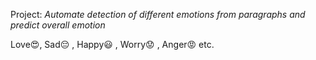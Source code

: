 Project: 
*Automate detection of different emotions from paragraphs and predict overall emotion*

 Love😍, Sad😔  ,  Happy😃  ,  Worry😟  , Anger😡 etc.
